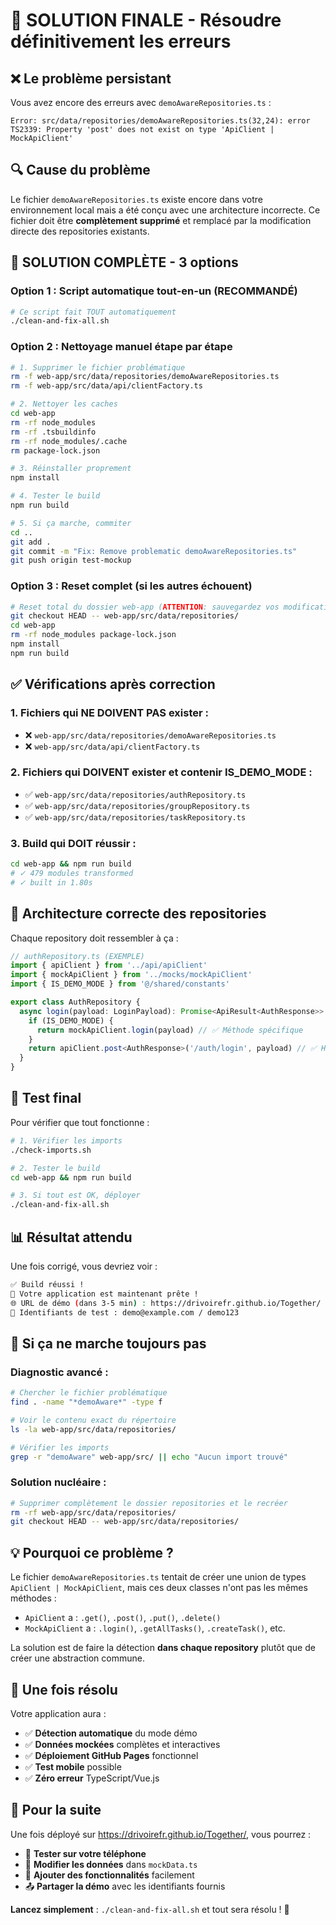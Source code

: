 # 🎯 SOLUTION FINALE - Résoudre définitivement les erreurs

## ❌ **Le problème persistant**

Vous avez encore des erreurs avec `demoAwareRepositories.ts` :
```
Error: src/data/repositories/demoAwareRepositories.ts(32,24): error TS2339: Property 'post' does not exist on type 'ApiClient | MockApiClient'
```

## 🔍 **Cause du problème**

Le fichier `demoAwareRepositories.ts` existe encore dans votre environnement local mais a été conçu avec une architecture incorrecte. Ce fichier doit être **complètement supprimé** et remplacé par la modification directe des repositories existants.

## 🚀 **SOLUTION COMPLÈTE - 3 options**

### **Option 1 : Script automatique tout-en-un (RECOMMANDÉ)**

```bash
# Ce script fait TOUT automatiquement
./clean-and-fix-all.sh
```

### **Option 2 : Nettoyage manuel étape par étape**

```bash
# 1. Supprimer le fichier problématique
rm -f web-app/src/data/repositories/demoAwareRepositories.ts
rm -f web-app/src/data/api/clientFactory.ts

# 2. Nettoyer les caches
cd web-app
rm -rf node_modules
rm -rf .tsbuildinfo
rm -rf node_modules/.cache
rm package-lock.json

# 3. Réinstaller proprement
npm install

# 4. Tester le build
npm run build

# 5. Si ça marche, commiter
cd ..
git add .
git commit -m "Fix: Remove problematic demoAwareRepositories.ts"
git push origin test-mockup
```

### **Option 3 : Reset complet (si les autres échouent)**

```bash
# Reset total du dossier web-app (ATTENTION: sauvegardez vos modifications!)
git checkout HEAD -- web-app/src/data/repositories/
cd web-app
rm -rf node_modules package-lock.json
npm install
npm run build
```

## ✅ **Vérifications après correction**

### **1. Fichiers qui NE DOIVENT PAS exister :**
- ❌ `web-app/src/data/repositories/demoAwareRepositories.ts`
- ❌ `web-app/src/data/api/clientFactory.ts`

### **2. Fichiers qui DOIVENT exister et contenir IS_DEMO_MODE :**
- ✅ `web-app/src/data/repositories/authRepository.ts`
- ✅ `web-app/src/data/repositories/groupRepository.ts`
- ✅ `web-app/src/data/repositories/taskRepository.ts`

### **3. Build qui DOIT réussir :**
```bash
cd web-app && npm run build
# ✓ 479 modules transformed
# ✓ built in 1.80s
```

## 🔧 **Architecture correcte des repositories**

Chaque repository doit ressembler à ça :

```typescript
// authRepository.ts (EXEMPLE)
import { apiClient } from '../api/apiClient'
import { mockApiClient } from '../mocks/mockApiClient'
import { IS_DEMO_MODE } from '@/shared/constants'

export class AuthRepository {
  async login(payload: LoginPayload): Promise<ApiResult<AuthResponse>> {
    if (IS_DEMO_MODE) {
      return mockApiClient.login(payload) // ✅ Méthode spécifique
    }
    return apiClient.post<AuthResponse>('/auth/login', payload) // ✅ HTTP générique
  }
}
```

## 🎯 **Test final**

Pour vérifier que tout fonctionne :

```bash
# 1. Vérifier les imports
./check-imports.sh

# 2. Tester le build
cd web-app && npm run build

# 3. Si tout est OK, déployer
./clean-and-fix-all.sh
```

## 📊 **Résultat attendu**

Une fois corrigé, vous devriez voir :

```bash
✅ Build réussi !
🎯 Votre application est maintenant prête !
🌐 URL de démo (dans 3-5 min) : https://drivoirefr.github.io/Together/
🔐 Identifiants de test : demo@example.com / demo123
```

## 🚨 **Si ça ne marche toujours pas**

### **Diagnostic avancé :**

```bash
# Chercher le fichier problématique
find . -name "*demoAware*" -type f

# Voir le contenu exact du répertoire
ls -la web-app/src/data/repositories/

# Vérifier les imports
grep -r "demoAware" web-app/src/ || echo "Aucun import trouvé"
```

### **Solution nucléaire :**

```bash
# Supprimer complètement le dossier repositories et le recréer
rm -rf web-app/src/data/repositories/
git checkout HEAD -- web-app/src/data/repositories/
```

## 💡 **Pourquoi ce problème ?**

Le fichier `demoAwareRepositories.ts` tentait de créer une union de types `ApiClient | MockApiClient`, mais ces deux classes n'ont pas les mêmes méthodes :

- `ApiClient` a : `.get()`, `.post()`, `.put()`, `.delete()`
- `MockApiClient` a : `.login()`, `.getAllTasks()`, `.createTask()`, etc.

La solution est de faire la détection **dans chaque repository** plutôt que de créer une abstraction commune.

## 🎉 **Une fois résolu**

Votre application aura :
- ✅ **Détection automatique** du mode démo
- ✅ **Données mockées** complètes et interactives
- ✅ **Déploiement GitHub Pages** fonctionnel
- ✅ **Test mobile** possible
- ✅ **Zéro erreur** TypeScript/Vue.js

## 🔄 **Pour la suite**

Une fois déployé sur https://drivoirefr.github.io/Together/, vous pourrez :
- 📱 **Tester sur votre téléphone**
- 🔄 **Modifier les données** dans `mockData.ts`
- 🚀 **Ajouter des fonctionnalités** facilement
- 📤 **Partager la démo** avec les identifiants fournis

**Lancez simplement** : `./clean-and-fix-all.sh` et tout sera résolu ! 🎊